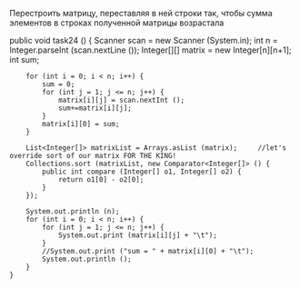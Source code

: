 Перестроить матрицу, переставляя в ней строки так, чтобы сумма элементов в строках полученной матрицы возрастала

public void task24 () {
        Scanner scan = new Scanner (System.in);
        int n = Integer.parseInt (scan.nextLine ());
        Integer[][] matrix = new Integer[n][n+1];
        int sum;

        for (int i = 0; i < n; i++) {
            sum = 0;
            for (int j = 1; j <= n; j++) {
                matrix[i][j] = scan.nextInt ();
                sum+=matrix[i][j];
            }
            matrix[i][0] = sum;
        }

        List<Integer[]> matrixList = Arrays.asList (matrix);     //let's override sort of our matrix FOR THE KING!
        Collections.sort (matrixList, new Comparator<Integer[]> () {
            public int compare (Integer[] o1, Integer[] o2) {
                return o1[0] - o2[0];
            }
        });

        System.out.println (n);
        for (int i = 0; i < n; i++) {
            for (int j = 1; j <= n; j++) {
                System.out.print (matrix[i][j] + "\t");
            }
            //System.out.print ("sum = " + matrix[i][0] + "\t");
            System.out.println ();
        }
    }
